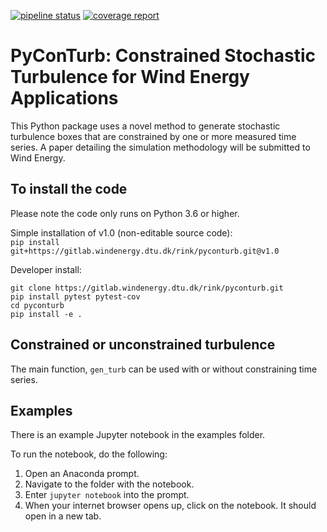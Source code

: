 [![pipeline status](https://gitlab.windenergy.dtu.dk/rink/pyconturb/badges/master/pipeline.svg)](https://gitlab.windenergy.dtu.dk/rink/pyconturb/commits/master)
[![coverage report](https://gitlab.windenergy.dtu.dk/rink/pyconturb/badges/master/coverage.svg)](https://gitlab.windenergy.dtu.dk/rink/pyconturb/commits/master)


# PyConTurb: Constrained Stochastic Turbulence for Wind Energy Applications

This Python package uses a novel method to generate stochastic turbulence boxes
that are constrained by one or more measured time series. A paper detailing
the simulation methodology will be submitted to Wind Energy.

## To install the code

Please note the code only runs on Python 3.6 or higher.

Simple installation of v1.0 (non-editable source code):  
   `pip install git+https://gitlab.windenergy.dtu.dk/rink/pyconturb.git@v1.0`

Developer install:  
```
git clone https://gitlab.windenergy.dtu.dk/rink/pyconturb.git
pip install pytest pytest-cov
cd pyconturb
pip install -e .

```


## Constrained or unconstrained turbulence

The main function, `gen_turb` can be used with or without constraining time
series.
 
## Examples

There is an example Jupyter notebook in the examples folder.

To run the notebook, do the following:
1. Open an Anaconda prompt.
2. Navigate to the folder with the notebook.
3. Enter `jupyter notebook` into the prompt.
4. When your internet browser opens up, click on the notebook. It should open
in a new tab.